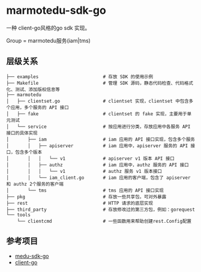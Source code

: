 # marmotedu-sdk-go 

一种 client-go风格的go sdk 实现。

Group = marmotedu服务(iam|tms)

## 层级关系
```shell
├── examples                        # 存放 SDK 的使用示例
├── Makefile                        # 管理 SDK 源码，静态代码检查、代码格式化、测试、添加版权信息等
├── marmotedu
│   ├── clientset.go                # clientset 实现，clientset 中包含多个应用，多个服务的 API 接口
│   ├── fake                        # clientset 的 fake 实现，主要用于单元测试
│   └── service                     # 按应用进行分类，存放应用中各服务 API 接口的具体实现
│       ├── iam                     # iam 应用的 API 接口实现，包含多个服务
│       │   ├── apiserver           # iam 应用中，apiserver 服务的 API 接口，包含多个版本
│       │   │   └── v1              # apiserver v1 版本 API 接口
│       │   ├── authz               # iam 应用中，authz 服务的 API 接口
│       │   │   └── v1              # authz 服务 v1 版本接口
│       │   └── iam_client.go       # iam 应用的客户端，包含了 apiserver 和 authz 2个服务的客户端
│       └── tms                     # tms 应用的 API 接口实现
├── pkg                             # 存放一些共享包，可对外暴露
├── rest                            # HTTP 请求的底层实现
├── third_party                     # 存放修改过的第三方包，例如：gorequest
└── tools
    └── clientcmd                   # 一些函数用来帮助创建rest.Config配置
```

## 参考项目

- [medu-sdk-go](https://github.com/marmotedu/medu-sdk-go)
- [client-go](https://github.com/kubernetes/client-go)
